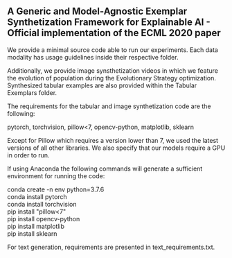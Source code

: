 ## A Generic and Model-Agnostic Exemplar Synthetization Framework for Explainable AI - Official implementation of the ECML 2020 paper

We provide a minimal source code able to run our experiments. Each data modality has usage guidelines inside their respective folder.

Additionally, we provide image synsthetization videos in which we feature the evolution of population during the Evolutionary Strategy optimization. Synthesized tabular examples are also provided within the Tabular Exemplars folder.

The requirements for the tabular and image synthetization code are the following:

pytorch, torchvision, pillow<7, opencv-python, matplotlib, sklearn

Except for Pillow which requires a version lower than 7, we used the latest versions of all other libraries. We also specify that our models require a GPU in order to run.

If using Anaconda the following commands will generate a sufficient environment for running the code:


conda create -n env python=3.7.6  
conda install pytorch  
conda install torchvision  
pip install "pillow<7"  
pip install opencv-python  
pip install matplotlib  
pip install sklearn  


For text generation, requirements are presented in text_requirements.txt.
